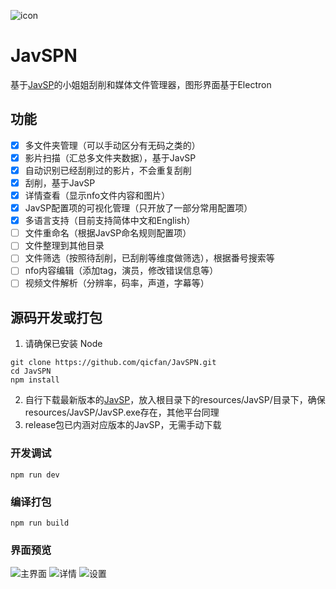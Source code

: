 ![icon](https://github.com/qicfan/JavSPN/assets/758655/2deb77c7-c3ac-4745-9f2b-05ae5fca581f)
# JavSPN
基于[JavSP](https://github.com/Yuukiy/JavSP)的小姐姐刮削和媒体文件管理器，图形界面基于Electron

## 功能
- [x] 多文件夹管理（可以手动区分有无码之类的）
- [x] 影片扫描（汇总多文件夹数据），基于JavSP
- [x] 自动识别已经刮削过的影片，不会重复刮削
- [x] 刮削，基于JavSP
- [x] 详情查看（显示nfo文件内容和图片）
- [x] JavSP配置项的可视化管理（只开放了一部分常用配置项）
- [x] 多语言支持（目前支持简体中文和English）
- [ ] 文件重命名（根据JavSP命名规则配置项）
- [ ] 文件整理到其他目录
- [ ] 文件筛选（按照待刮削，已刮削等维度做筛选），根据番号搜索等
- [ ] nfo内容编辑（添加tag，演员，修改错误信息等）
- [ ] 视频文件解析（分辨率，码率，声道，字幕等）

## 源码开发或打包

1. 请确保已安装 Node
```
git clone https://github.com/qicfan/JavSPN.git
cd JavSPN
npm install
```
2.  自行下载最新版本的[JavSP](https://github.com/Yuukiy/JavSP/releases)，放入根目录下的resources/JavSP/目录下，确保resources/JavSP/JavSP.exe存在，其他平台同理
3. release包已内涵对应版本的JavSP，无需手动下载

### 开发调试
```
npm run dev
```

### 编译打包
```
npm run build
```

### 界面预览
![主界面](https://github.com/qicfan/JavSPN/assets/758655/de8f4e88-1d90-43f5-b030-f7c3ad987045)
![详情](https://github.com/qicfan/JavSPN/assets/758655/0bb1864c-933a-4706-af94-c48c9f1578ec)
![设置](https://github.com/qicfan/JavSPN/assets/758655/ae3378ae-7196-4746-a298-c76f54222154)

